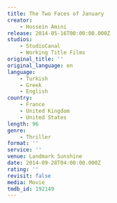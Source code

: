 ```yaml
---
title: The Two Faces of January
creator:
    - Hossein Amini
release: 2014-05-16T00:00:00.000Z
studios:
    - StudioCanal
    - Working Title Films
original_title: ''
original_language: en
language:
    - Turkish
    - Greek
    - English
country:
    - France
    - United Kingdom
    - United States
length: 96
genre:
    - Thriller
format: ''
service: ''
venue: Landmark Sunshine
date: 2014-09-28T04:00:00.000Z
rating: ''
revisit: false
media: Movie
tmdb_id: 192149
---
```



